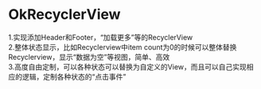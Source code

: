 # OkRecyclerView
1.实现添加Header和Footer，“加载更多”等的RecyclerView  
2.整体状态显示，比如Recyclerview中item count为0的时候可以整体替换Recyclerview，显示“数据为空”等视图，简单、高效  
3.高度自由定制，可以各种状态可以替换为自定义的View，而且可以自己实现相应的逻辑，定制各种状态的“点击事件”
